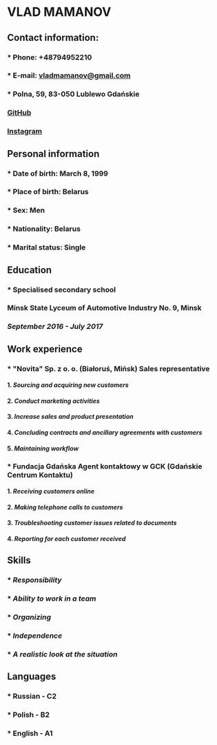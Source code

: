 # **VLAD MAMANOV**

## **Contact information:**
### * __Phone:__ +48794952210
### * __E-mail:__ vladmamanov@gmail.com
### * Polna, 59, 83-050 Lublewo Gdańskie
### [GitHub](https://github.com/VladMamanov)
### [Instagram](https://www.instagram.com/vlad_mamanov/)

## **Personal information**
### * __Date of birth:__ March 8, 1999
### * __Place of birth:__ Belarus
### * __Sex:__ Men
### * __Nationality:__ Belarus
### * __Marital status:__ Single

## **Education**
### * __Specialised secondary school__
### Minsk State Lyceum of Automotive Industry No. 9, Minsk
### *September 2016 - July 2017*

## **Work experience**
### * __"Novita" Sp. z o. o. (Białoruś, Mińsk)__ Sales representative
####  1. *Sourcing and acquiring new customers*
####  2. *Conduct marketing activities*
####  3. *Increase sales and product presentation*
####  4. *Concluding contracts and ancillary agreements with customers*
####  5. *Maintaining workflow*

### * __Fundacja Gdańska__ Agent kontaktowy w GCK (Gdańskie Centrum Kontaktu)
####  1. *Receiving customers online*
####  2. *Making telephone calls to customers*
####  3. *Troubleshooting customer issues related to documents*
####  4. *Reporting for each customer received*

## **Skills**
### * *Responsibility*
### * *Ability to work in a team*
### * *Organizing*
### * *Independence*
### * *A realistic look at the situation*

## **Languages**
### * __Russian - C2__
### * __Polish - B2__
### * __English - A1__
